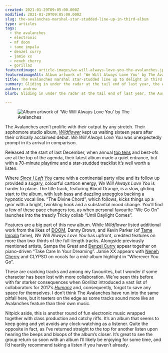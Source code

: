 ```yaml
---
created: 2021-01-29T09:05:00.000Z
modified: 2021-01-29T09:05:00.000Z
slug: the-avalanches-marshal-star-studded-line-up-in-third-album 
type: articles
tags:
  - the avalanches
  - electronic
  - mf doom
  - tame impala
  - denzel curry
  - jamie xx
  - neneh cherry
  - gorillaz
featuredimage: article-images/we-will-always-love-you-the-avalanches.jpg
featuredimageAlt: Album artwork of 'We Will Always Love You' by The Avalanches
title: The Avalanches marshal star-studded line up to delight in third album
summary: Gliding in under the radar at the tail end of last year, the Australian duo earn their 70-minute playtime and show they’ve plenty left in the tank
author: andrew
blurb: Gliding in under the radar at the tail end of last year, the Australian duo earn their 70-minute playtime and show they’ve plenty left in the tank.

---
```


<figure class="wide">
  <img src="album-artwork/we-will-always-love-you-the-avalanches.jpg" alt="Album artwork of 'We Will Always Love You' by The Avalanches" />
  <figcaption></figcaption>
</figure>

The Avalanches aren’t prolific with their output by any stretch. Their sophomore studio album, [_Wildflower_](/reviews/the-avalanches-wildflower/) kept us waiting sixteen years after their critically acclaimed debut. _We Will Always Love You_ was unexpectedly prompt in its arrival in comparison.

Released at the start of last December, when annual [top tens](/articles/our-10-favourite-albums-of-2020/) and best-ofs are at the top of the agenda, their latest album made a quiet entrance, but with a 70-minute playtime and a star-studded tracklist it’s well worth a listen.

Where [_Since I Left You_](/articles/ltt-the-avalanches-since-i-left-you/) came with a continental party vibe and its follow up provided a sugary, colourful cartoon energy, _We Will Always Love You_ is harder to place. The title track, featuring Blood Orange, is a slow, gliding start to the album, with lush bass and dazzling arpeggios backing a hypnotic vocal line. “The Divine Chord”, which follows, kicks things up a gear with a bright, twinkling hook and a substantial mood change. You’ll find a few of these pace changers too, as when personal favourite “We Go On” launches into the treacly Tricky collab “Until Daylight Comes”.

Features are a big part of this new album. While _Wildflower_ listed additional work from the likes of [DOOM](/reviews/mf-doom-mm-food/), Danny Brown, and Kevin Parker (of [Tame Impala](/reviews/tame-impala-the-slow-rush/) fame), _We Will Always Love You_ has upfront, credited features on more than two-thirds of the full-length tracks. Alongside previously mentioned artists, Sampa the Great and [Denzel Curry](/reviews/denzel-curry-zuu/) appear together on piano-driven “Take Care In Your Dreaming”. Jamie XX appears with [Neneh Cherry](/reviews/neneh-cherry-broken-politics/) and CLYPSO on vocals for a mid-album highlight in “Wherever You Go”.

These are cracking tracks and among my favourites, but I wonder if some character has been lost with more collaboration. We’ve seen this before with far starker consequences when Gorillaz introduced a vast list of collaborators for 2017’s [_Humanz_](/reviews/gorillaz-humanz/) and, consequently, forgot to save any space for themselves. I don’t think The Avalanches have run into the same pitfall here, but it teeters on the edge as some tracks sound more like an Avalanches feature than their own music.

Nitpick aside, this is another round of fun electronic music wrapped together with class production and catchy riffs. It’s an album that seems to keep going and yet avoids any clock-watching as a listener. Quite the opposite in fact, as I’ve returned straight to the top for another listen upon hearing the beeps and bloops of the album’s closer. It’s great to see the group return so soon with an album I’ll likely be enjoying for some time, and I’d heartily recommend taking a listen if you haven’t already.